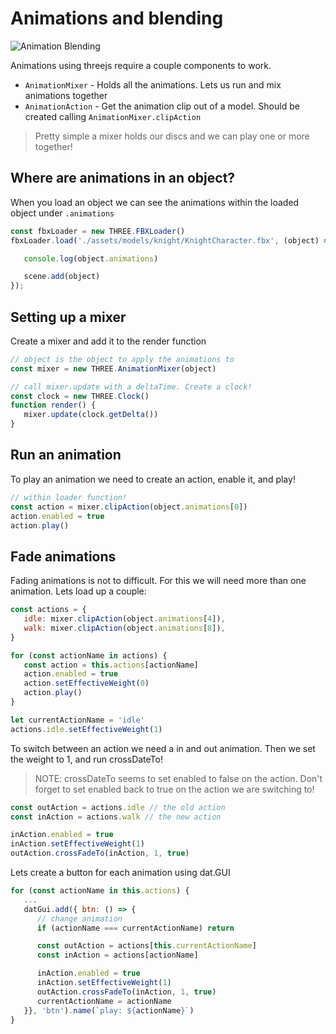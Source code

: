 # Animations and blending
![Animation Blending](./images/animation-blending.gif)

Animations using threejs require a couple components to work.

- `AnimationMixer` - Holds all the animations. Lets us run and mix animations together
- `AnimationAction` - Get the animation clip out of a model. Should be created calling `AnimationMixer.clipAction`

> Pretty simple a mixer holds our discs and we can play one or more together!

## Where are animations in an object?
When you load an object we can see the animations within the loaded object under `.animations`

```js
const fbxLoader = new THREE.FBXLoader()
fbxLoader.load('./assets/models/knight/KnightCharacter.fbx', (object) => {

   console.log(object.animations)

   scene.add(object)
});
```

## Setting up a mixer
Create a mixer and add it to the render function

```js
// object is the object to apply the animations to
const mixer = new THREE.AnimationMixer(object)

// call mixer.update with a deltaTime. Create a clock!
const clock = new THREE.Clock()
function render() {
   mixer.update(clock.getDelta())
}
```


## Run an animation
To play an animation we need to create an action, enable it, and play!
```js
// within loader function!
const action = mixer.clipAction(object.animations[0])
action.enabled = true
action.play()
```

## Fade animations
Fading animations is not to difficult. For this we will need more than one animation. Lets load up a couple:

```js
const actions = {
   idle: mixer.clipAction(object.animations[4]),
   walk: mixer.clipAction(object.animations[8]),
}

for (const actionName in actions) {
   const action = this.actions[actionName]
   action.enabled = true
   action.setEffectiveWeight(0)
   action.play()
}

let currentActionName = 'idle'
actions.idle.setEffectiveWeight(1)
```

To switch between an action we need a in and out animation. Then we set the weight to 1, and run crossDateTo!

> NOTE: crossDateTo seems to set enabled to false on the action. Don't forget to set enabled back to true on the action we are switching to!

```js
const outAction = actions.idle // the old action
const inAction = actions.walk // the new action

inAction.enabled = true
inAction.setEffectiveWeight(1)
outAction.crossFadeTo(inAction, 1, true)
```

Lets create a button for each animation using dat.GUI
```js
for (const actionName in this.actions) {
   ...
   datGui.add({ btn: () => {
      // change animation
      if (actionName === currentActionName) return

      const outAction = actions[this.currentActionName]
      const inAction = actions[actionName]

      inAction.enabled = true
      inAction.setEffectiveWeight(1)
      outAction.crossFadeTo(inAction, 1, true)
      currentActionName = actionName
   }}, 'btn').name(`play: ${actionName}`)
}
```
